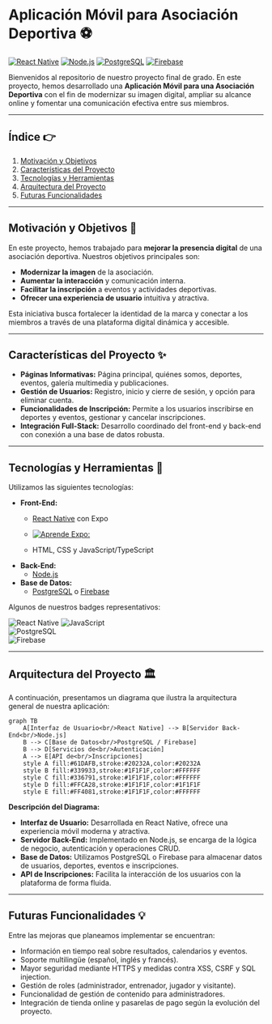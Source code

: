 # Aplicación Móvil para Asociación Deportiva ⚽

[![React Native](https://img.shields.io/badge/React%20Native-20232A?style=for-the-badge&logo=react&logoColor=61DAFB)](https://reactnative.dev/)
[![Node.js](https://img.shields.io/badge/Node.js-43853D?style=for-the-badge&logo=node.js&logoColor=white)](https://nodejs.org/)
[![PostgreSQL](https://img.shields.io/badge/PostgreSQL-336791?style=for-the-badge&logo=postgresql&logoColor=white)](https://www.postgresql.org/)
[![Firebase](https://img.shields.io/badge/Firebase-FFCA28?style=for-the-badge&logo=firebase&logoColor=black)](https://firebase.google.com/)

Bienvenidos al repositorio de nuestro proyecto final de grado. En este proyecto, hemos desarrollado una **Aplicación Móvil para una Asociación Deportiva** con el fin de modernizar su imagen digital, ampliar su alcance online y fomentar una comunicación efectiva entre sus miembros.

---

## Índice 👉

1. [Motivación y Objetivos](#motivación-y-objetivos)
2. [Características del Proyecto](#características-del-proyecto)
3. [Tecnologías y Herramientas](#tecnologías-y-herramientas)
4. [Arquitectura del Proyecto](#arquitectura-del-proyecto)
5. [Futuras Funcionalidades](#futuras-funcionalidades)

---

## Motivación y Objetivos 🚀

En este proyecto, hemos trabajado para **mejorar la presencia digital** de una asociación deportiva. Nuestros objetivos principales son:

- **Modernizar la imagen** de la asociación.
- **Aumentar la interacción** y comunicación interna.
- **Facilitar la inscripción** a eventos y actividades deportivas.
- **Ofrecer una experiencia de usuario** intuitiva y atractiva.

Esta iniciativa busca fortalecer la identidad de la marca y conectar a los miembros a través de una plataforma digital dinámica y accesible.

---

## Características del Proyecto ✨

- **Páginas Informativas:** Página principal, quiénes somos, deportes, eventos, galería multimedia y publicaciones.
- **Gestión de Usuarios:** Registro, inicio y cierre de sesión, y opción para eliminar cuenta.
- **Funcionalidades de Inscripción:** Permite a los usuarios inscribirse en deportes y eventos, gestionar y cancelar inscripciones.
- **Integración Full-Stack:** Desarrollo coordinado del front-end y back-end con conexión a una base de datos robusta.

---

## Tecnologías y Herramientas 🔧

Utilizamos las siguientes tecnologías:

- **Front-End:**
  - [React Native](https://reactnative.dev/) con Expo
  - [![Aprende Expo: ](https://img.youtube.com/vi/m1-bc53EGh8/0.jpg)](https://www.youtube.com/watch?v=m1-bc53EGh8)

  - HTML, CSS y JavaScript/TypeScript
- **Back-End:**
  - [Node.js](https://nodejs.org/)
- **Base de Datos:**
  - [PostgreSQL](https://www.postgresql.org/) o [Firebase](https://firebase.google.com/)

Algunos de nuestros badges representativos:

![React Native](https://img.shields.io/badge/React%20Native-20232A?style=flat&logo=react)
![JavaScript](https://img.shields.io/badge/JavaScript-F7DF1E?style=flat&logo=javascript)  
![PostgreSQL](https://img.shields.io/badge/PostgreSQL-336791?style=flat&logo=postgresql)  
![Firebase](https://img.shields.io/badge/Firebase-FFCA28?style=flat&logo=firebase)

---

## Arquitectura del Proyecto 🏛️

A continuación, presentamos un diagrama que ilustra la arquitectura general de nuestra aplicación:

```mermaid
graph TB
    A[Interfaz de Usuario<br/>React Native] --> B[Servidor Back-End<br/>Node.js]
    B --> C[Base de Datos<br/>PostgreSQL / Firebase]
    B --> D[Servicios de<br/>Autenticación]
    A --> E[API de<br/>Inscripciones]
    style A fill:#61DAFB,stroke:#20232A,color:#20232A
    style B fill:#339933,stroke:#1F1F1F,color:#FFFFFF
    style C fill:#336791,stroke:#1F1F1F,color:#FFFFFF
    style D fill:#FFCA28,stroke:#1F1F1F,color:#1F1F1F
    style E fill:#FF4081,stroke:#1F1F1F,color:#FFFFFF
```

**Descripción del Diagrama:**

- **Interfaz de Usuario:** Desarrollada en React Native, ofrece una experiencia móvil moderna y atractiva.
- **Servidor Back-End:** Implementado en Node.js, se encarga de la lógica de negocio, autenticación y operaciones CRUD.
- **Base de Datos:** Utilizamos PostgreSQL o Firebase para almacenar datos de usuarios, deportes, eventos e inscripciones.
- **API de Inscripciones:** Facilita la interacción de los usuarios con la plataforma de forma fluida.

---

## Futuras Funcionalidades 💡

Entre las mejoras que planeamos implementar se encuentran:

- Información en tiempo real sobre resultados, calendarios y eventos.
- Soporte multilingüe (español, inglés y francés).
- Mayor seguridad mediante HTTPS y medidas contra XSS, CSRF y SQL injection.
- Gestión de roles (administrador, entrenador, jugador y visitante).
- Funcionalidad de gestión de contenido para administradores.
- Integración de tienda online y pasarelas de pago según la evolución del proyecto.
